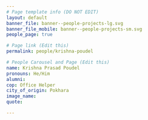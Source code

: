 ```yaml
---
# Page template info (DO NOT EDIT)
layout: default
banner_file: banner--people-projects-lg.svg
banner_file_mobile: banner--people-projects-sm.svg
people_page: true

# Page link (Edit this)
permalink: people/krishna-poudel

# People Carousel and Page (Edit this)
name: Krishna Prasad Poudel
pronouns: He/Him
alumni: 
cop: Office Helper
city_of_origin: Pokhara
image_name: 
quote: 

---
```

